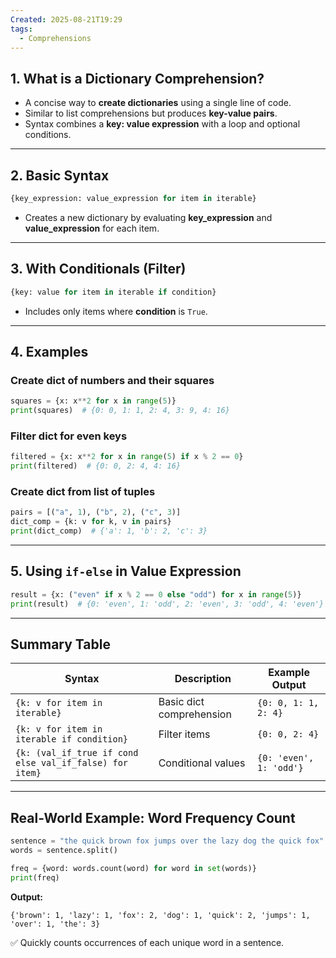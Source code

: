 ```yaml
---
Created: 2025-08-21T19:29
tags:
  - Comprehensions
---
```

## 1. What is a Dictionary Comprehension?

- A concise way to **create dictionaries** using a single line of code.
- Similar to list comprehensions but produces **key-value pairs**.
- Syntax combines a **key: value expression** with a loop and optional conditions.

---

## 2. Basic Syntax

```Python
{key_expression: value_expression for item in iterable}
```

- Creates a new dictionary by evaluating **key_expression** and **value_expression** for each item.

---

## 3. With Conditionals (Filter)

```Python
{key: value for item in iterable if condition}
```

- Includes only items where **condition** is `True`.

---

## 4. Examples

### Create dict of numbers and their squares

```Python
squares = {x: x**2 for x in range(5)}
print(squares)  # {0: 0, 1: 1, 2: 4, 3: 9, 4: 16}
```

### Filter dict for even keys

```Python
filtered = {x: x**2 for x in range(5) if x % 2 == 0}
print(filtered)  # {0: 0, 2: 4, 4: 16}
```

### Create dict from list of tuples

```Python
pairs = [("a", 1), ("b", 2), ("c", 3)]
dict_comp = {k: v for k, v in pairs}
print(dict_comp)  # {'a': 1, 'b': 2, 'c': 3}
```

---

## 5. Using `if-else` in Value Expression

```Python
result = {x: ("even" if x % 2 == 0 else "odd") for x in range(5)}
print(result)  # {0: 'even', 1: 'odd', 2: 'even', 3: 'odd', 4: 'even'}
```

---

## Summary Table

|Syntax|Description|Example Output|
|---|---|---|
|`{k: v for item in iterable}`|Basic dict comprehension|`{0: 0, 1: 1, 2: 4}`|
|`{k: v for item in iterable if condition}`|Filter items|`{0: 0, 2: 4}`|
|`{k: (val_if_true if cond else val_if_false) for item}`|Conditional values|`{0: 'even', 1: 'odd'}`|

---

## Real-World Example: Word Frequency Count

```Python
sentence = "the quick brown fox jumps over the lazy dog the quick fox"
words = sentence.split()

freq = {word: words.count(word) for word in set(words)}
print(freq)
```

**Output:**

```Plain
{'brown': 1, 'lazy': 1, 'fox': 2, 'dog': 1, 'quick': 2, 'jumps': 1, 'over': 1, 'the': 3}
```

✅ Quickly counts occurrences of each unique word in a sentence.